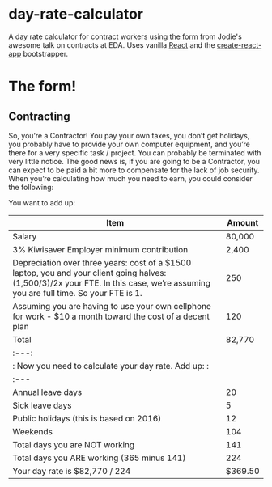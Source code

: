# day-rate-calculator
A day rate calculator for contract workers using [the form]() from Jodie's awesome talk on contracts at EDA. Uses vanilla [React](https://facebook.github.io/react/) and the [create-react-app](https://github.com/facebookincubator/create-react-app) bootstrapper.

# The form!

## Contracting
So, you’re a Contractor! You pay your own taxes, you don’t get holidays, you probably have to provide your
own computer equipment, and you’re there for a very specific task / project. You can probably be terminated
with very little notice.
The good news is, if you are going to be a Contractor, you can expect to be paid a bit more to compensate
for the lack of job security. When you’re calculating how much you need to earn, you could consider the
following:

You want to add up:

| Item | Amount |
|---|---|
| Salary | 80,000 |
| 3% Kiwisaver Employer minimum contribution | 2,400 |
| Depreciation over three years: cost of a $1500 laptop, you and your client going halves: (1,500/3)/2x your FTE. In this case, we’re assuming you are full time. So your FTE is 1. | 250 |
| Assuming you are having to use your own cellphone for work - $10 a month toward the cost of a decent plan | 120 |
| Total | 82,770 |
|:---:|
|: Now you need to calculate your day rate. Add up: :|
|:---|
| Annual leave days | 20 |
| Sick leave days | 5 |
| Public holidays (this is based on 2016) | 12 |
| Weekends | 104 |
| Total days you are NOT working | 141 |
| Total days you ARE working (365 minus 141) | 224 |
| Your day rate is $82,770 / 224 | $369.50 |
